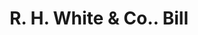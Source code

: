 ---
doi: 10.7916/D8T73VDR
date_other: '1880'
date_other_textual: 1880-1889
form: printed ephemera
genre:
- Invoices
name:
- R. H. White & Co.
object_in_context_url: https://biggert.cul.columbia.edu/items/view/ave_biggert_00440
subject_hierarchical_geographic:
- Boston, Massachusetts, United States
subject_name:
- R. H. White & Co.
title: R. H. White & Co.. Bill
sort_title: R. H. White & Co.. Bill
call_number: ave_biggert_00440
coordinates:
- 42.35805555555556,-71.06361111111111
pid: ave_biggert_00440
identifiers: ave_biggert_00440
canvas_id: ldpd:395714
permalink: "/items/ave_biggert_00440/"
layout: iiif-image-page
---